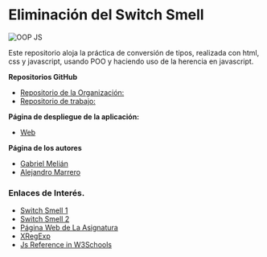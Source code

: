 # Eliminación del Switch Smell
![OOP JS](http://www.js-mentor.com/wp-content/uploads/2015/11/javascript.png)

Este repositorio aloja la práctica de conversión de tipos, realizada con html, css y javascript, usando POO y haciendo uso de la herencia en javascript.


**Repositorios GitHub**
* [Repositorio de la Organización: ](https://github.com/ULL-ESIT-GRADOII-PL/eliminacion-del-switch-ga.git)
* [Repositorio de trabajo: ](https://github.com/marrero-/eliminacion-del-switch-ga.git)

**Página de despliegue de la aplicación:**
* [Web](http://ull-esit-gradoii-pl.github.io/eliminacion-del-switch-ga/)

**Página de los autores**

* [Gabriel Melián](https://alu0100819786.github.io)
* [Alejandro Marrero](https://marrero-.github.io/)

### Enlaces de Interés.
* [Switch Smell 1](https://sourcemaking.com/refactoring/smells/switch-statements)
* [Switch Smell 2](http://c2.com/cgi/wiki?SwitchStatementsSmell)
* [Página Web de La Asignatura](https://campusvirtual.ull.es/1516/course/view.php?id=178)
* [XRegExp](http://xregexp.com/)
* [Js Reference in W3Schools](http://www.w3schools.com/js/)
